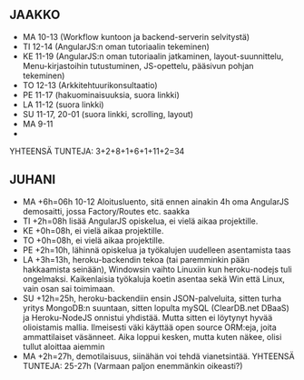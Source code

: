 ## JAAKKO

* MA 10-13 (Workflow kuntoon ja backend-serverin selvitystä)
* TI 12-14 (AngularJS:n oman tutoriaalin tekeminen)
* KE 11-19 (AngularJS:n oman tutoriaalin jatkaminen, layout-suunnittelu, Menu-kirjastoihin tutustuminen, JS-opettelu, pääsivun pohjan tekeminen)
* TO 12-13 (Arkkitehtuurikonsultaatio)
* PE 11-17 (hakuominaisuuksia, suora linkki)
* LA 11-12 (suora linkki)
* SU 11-17, 20-01 (suora linkki, scrolling, layout)
* MA 9-11
* 
YHTEENSÄ TUNTEJA: 3+2+8+1+6+1+11+2=34

## JUHANI

* MA +6h=06h 10-12 Aloitusluento, sitä ennen ainakin 4h oma AngularJS demosaitti, jossa Factory/Routes etc. saakka
* TI +2h=08h lisää AngularJS opiskelua, ei vielä aikaa projektille.
* KE +0h=08h, ei vielä aikaa projektille.
* TO +0h=08h, ei vielä aikaa projektille.
* PE +2h=10h, lähinnä opiskelua ja työkalujen uudelleen asentamista taas
* LA +3h=13h, heroku-backendin tekoa (tai paremminkin pään hakkaamista seinään), Windowsin vaihto Linuxiin kun heroku-nodejs tuli ongelmaksi. Kaikenlaisia työkaluja koetin asentaa sekä Win että Linux, vain osan sai toimimaan.
* SU +12h=25h, heroku-backendiin ensin JSON-palveluita, sitten turha yritys MongoDB:n suuntaan, sitten lopulta mySQL (ClearDB.net DBaaS) ja Heroku-NodeJS onnistui yhdistää. Mutta sitten ei löytynyt hyvää olioistamis mallia. Ilmeisesti väki käyttää open source ORM:eja, joita ammattilaiset väsänneet. Aika loppui kesken, mutta kuten näkee, olisi tullut aloittaa aiemmin
* MA +2h=27h, demotilaisuus, siinähän voi tehdä vianetsintää.
YHTEENSÄ TUNTEJA: 25-27h (Varmaan paljon enemmänkin oikeasti?)
